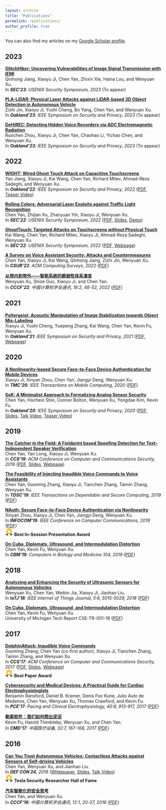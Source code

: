 ```yaml
---
layout: archive
title: "Publications"
permalink: /publications/
author_profile: true
---
```


You can also find my articles on my [Google Scholar profile](https://scholar.google.com/citations?user=qhaLpw8AAAAJ&hl=en&oi=sra).


## 2023

[**GlitchHiker: Uncovering Vulnerabilities of Image Signal Transmission with IEMI**]()  
Qinhong Jiang, Xiaoyu Ji, Chen Yan, Zhixin Xie, Haina Lou, and Wenyuan Xu.  
In *__SEC'23__: USENIX Security Symposium, 2023* (To appear)  

[**PLA-LiDAR: Physical Laser Attacks against LiDAR-based 3D Object Detection in Autonomous Vehicle**]()  
Zizhi Jin, Xiaoyu Ji, Yushi Cheng, Bo Yang, Chen Yan, and Wenyuan Xu.  
In *__Oakland'23__: IEEE Symposium on Security and Privacy, 2023* (To appear)

[**DeHiREC: Detecting Hidden Voice Recorders via ADC Electromagnetic Radiation**]()  
Ruochen Zhou, Xiaoyu Ji, Chen Yan, Chaohao Li, Yichao Chen, and Wenyuan Xu.  
In *__Oakland'23__: IEEE Symposium on Security and Privacy, 2023* (To appear)  


## 2022

[**WIGHT: Wired Ghost Touch Attack on Capacitive Touchscreens**](https://www.computer.org/csdl/proceedings-article/sp/2022/131600b537/1CIO7Ic5kR2)  
Yan Jiang, Xiaoyu Ji, Kai Wang, Chen Yan, Richard Mitev, Ahmad-Reza Sadeghi, and Wenyuan Xu.  
In ***Oakland'22**: IEEE Symposium on Security and Privacy, 2022* ([PDF](/files/articles/22Oakland-WIGHT.pdf), [Teaser Video](https://www.youtube.com/watch?v=cH51yFJe4NE))

[**Rolling Colors: Adversarial Laser Exploits against Traffic Light Recognition**](https://www.usenix.org/conference/usenixsecurity22/presentation/yan)  
Chen Yan, Zhijian Xu, Zhanyuan Yin, Xiaoyu Ji, Wenyuan Xu.  
In ***SEC'22**: USENIX Security Symposium, 2022* ([PDF](/files/articles/22SEC-RollingColors.pdf), [Slides](/files/slides/22SEC-RollingColors-slides.pdf), [Demo](https://sites.google.com/view/rollingcolors))

[**GhostTouch: Targeted Attacks on Touchscreens without Physical Touch**](https://www.usenix.org/conference/usenixsecurity22/presentation/wang-kai)  
Kai Wang, Chen Yan, Richard Mitev, Xiaoyu Ji, Ahmad-Reza Sadeghi, Wenyuan Xu.  
In ***SEC'22**: USENIX Security Symposium, 2022* ([PDF](/files/articles/22SEC-GhostTouch.pdf), [Webpage](https://github.com/USSLab/GhostTouch))

[**A Survey on Voice Assistant Security: Attacks and Countermeasures**](https://dl.acm.org/doi/abs/10.1145/3527153)  
Chen Yan, Xiaoyu Ji, Kai Wang, Qinhong Jiang, Zizhi Jin, Wenyuan Xu.  
In ***CSUR'22**: ACM Computing Surveys, 2022* ([PDF](/files/articles/22CSUR-Survey.pdf))

[**从带内到带外——智能系统的脆弱性体系演变**](https://dl.ccf.org.cn/article/articleDetail.html?type=xhtx_thesis&_ack=1&id=5832307321538560)   
Wenyuan Xu, Shize Guo, Xiaoyu Ji, and Chen Yan.  
In ***CCCF'22**: 中国计算机学会通讯, 18:2, 46-52, 2022* ([PDF](/files/articles/22CCCF-out-of-band.pdf))


## 2021

[**Poltergeist: Acoustic Manipulation of Image Stabilization towards Object Mis-Labeling**](https://www.computer.org/csdl/proceedings-article/sp/2021/893400b573/1t0x9rMmOze)  
Xiaoyu Ji, Yushi Cheng, Yuepeng Zhang, Kai Wang, Chen Yan, Kevin Fu, Wenyuan Xu.   
In ***Oakland'21**: IEEE Symposium on Security and Privacy, 2021* ([PDF](/files/articles/21Oakland-Poltergeist.pdf), [Webpage](https://github.com/USSLab/PoltergeistAttack))


## 2020

[**A Nonlinearity-based Secure Face-to-Face Device Authentication for Mobile Devices**](https://ieeexplore.ieee.org/document/9200789)  
Xiaoyu Ji, Xinyan Zhou, Chen Yan, Jiangyi Deng, Wenyuan Xu.   
In ***TMC'20**: IEEE Transactions on Mobile Computing, 2020* ([PDF](/files/articles/20TMC-Nonlinearity.pdf))

[**SoK: A Minimalist Approach to Formalizing Analog Sensor Security**](https://ieeexplore.ieee.org/document/9152711)   
Chen Yan, Hocheol Shin, Connor Bolton, Wenyuan Xu, Yongdae Kim, Kevin Fu.   
In ***Oakland'20**: IEEE Symposium on Security and Privacy, 2020* ([PDF](/files/articles/20Oakland-SoK.pdf), [Slides](/files/slides/20Oakland-SoK-slides.pdf), [Talk Video](https://www.youtube.com/watch?v=LSw4OfFQQuo), [Teaser Video](https://www.youtube.com/watch?v=eZh1Y3apkeg))

## 2019

[**The Catcher in the Field: A Fieldprint based Spoofing Detection for Text-Independent Speaker Verification**](https://dl.acm.org/doi/10.1145/3319535.3354248)  
Chen Yan, Yan Long, Xiaoyu Ji, Wenyuan Xu.   
In ***CCS'19**: ACM Conference on Computer and Communications Security, 2019* ([PDF](/files/articles/19CCS-Cafield.pdf), [Slides](/files/slides/19CCS-Cafield-slides.pdf), [Webpage](https://github.com/USSLab/CaField))

[**The Feasibility of Injecting Inaudible Voice Commands to Voice Assistants**](https://ieeexplore.ieee.org/document/8669818)  
Chen Yan, Guoming Zhang, Xiaoyu Ji, Tianchen Zhang, Taimin Zhang, Wenyuan Xu.   
In ***TDSC'19**: IEEE Transactions on Dependable and Secure Computing, 2019* ([PDF](/files/articles/19TDSC-DolphinAttack.pdf))

[**NAuth: Secure Face-to-Face Device Authentication via Nonlinearity**](https://ieeexplore.ieee.org/abstract/document/8737572/)  
Xinyan Zhou, Xiaoyu Ji, Chen Yan, Jiangyi Deng, Wenyuan Xu.  
In *__INFOCOM'19__: IEEE Conference on Computer Communications, 2019* ([PDF](/files/articles/19INFOCOM-NAuth.pdf))   
<img src="/images/award1.png" width="25"> **Best In-Session Presentation Award**

[**On Cuba, Diplomats, Ultrasound, and Intermodulation Distortion**](https://www.sciencedirect.com/science/article/pii/S0010482518303743)  
Chen Yan, Kevin Fu, Wenyuan Xu.   
In ***CBM'19**: Computers in Biology and Medicine 104, 2019* ([PDF](/files/articles/19CBM-Cuba.pdf))

## 2018

[**Analyzing and Enhancing the Security of Ultrasonic Sensors for Autonomous Vehicles**](https://ieeexplore.ieee.org/document/8451864)   
Wenyuan Xu, Chen Yan, Weibin Jia, Xiaoyu Ji, Jiaohao Liu.  
In ***IoTJ'18**: IEEE Internet of Things Journal, 5:6, 5015-5029, 2018* ([PDF](/files/articles/18IoTJ-Ultrasonic.pdf))   

[**On Cuba, Diplomats, Ultrasound, and Intermodulation Distortion**]()    
Chen Yan, Kevin Fu, Wenyuan Xu.     
University of Michigan Tech Report CSE-TR-001-18 ([PDF](https://spqrlab1.github.io/papers/YanFuXu-Cuba-CSE-TR-001-18.pdf))

## 2017

[**DolphinAttack: Inaudible Voice Commands**](https://dl.acm.org/doi/10.1145/3133956.3134052)   
Guoming Zhang, Chen Yan (co-first author), Xiaoyu Ji, Tianchen Zhang, Taimin Zhang, and Wenyuan Xu.  
In *__CCS'17__: ACM Conference on Computer and Communications Security, 2017* ([PDF](/files/articles/17CCS-DolphinAttack.pdf), [Slides](/files/slides/17CCS-DolphinAttack-slides.pdf), [Webpage](https://github.com/USSLab/DolphinAttack))   
<img src="/images/award1.png" width="25"> **Best Paper Award**

[**Cybersecurity and Medical Devices: A Practical Guide for Cardiac Electrophysiologists**](https://onlinelibrary.wiley.com/doi/10.1111/pace.13102)  
Benjamin Ransford, Daniel B. Kramer, Denis Foo Kune, Julio Auto de Medeiros, Chen Yan, Wenyuan Xu, Thomas Crawford, and Kevin Fu.   
In ***PCE'17**: Pacing and Clinical Electrophysiology, 40:8, 913-917, 2017* ([PDF](/files/articles/17PCE-medical.pdf))  

[**勒索软件：我们如何爬出泥沼**](https://www.cnki.com.cn/Article/CJFDTotal-YLSX201707051.htm)  
Kevin Fu, Harold Thimbleby, Wenyuan Xu, and Chen Yan.   
In ***CMD'17**: 中国医疗设备, 32:7, 167-168, 2017* ([PDF](/files/articles/17CMD-ransomware.pdf))  

## 2016

[**Can You Trust Autonomous Vehicles: Contactless Attacks against Sensors of Self-driving Vehicles**](https://defcon.org/html/defcon-24/dc-24-index.html)  
Chen Yan, Wenyuan Xu, and Jianhao Liu.   
In *__DEF CON 24__, 2016* ([Whitepaper](/files/articles/16DEFCON-Sensor.pdf), [Slides](/files/slides/16DEFCON-sensor-slides.pdf), [Talk Video](https://www.youtube.com/watch?v=orWqKWvIW_0))  
<img src="/images/award1.png" width="25"> **Tesla Security Researcher Hall of Fame**

[**汽车智能化的安全思考**](https://d.wanfangdata.com.cn/periodical/zgjsjxhtx201601005)   
Chen Yan, and Wenyuan Xu.   
In ***CCCF'16**: 中国计算机学会通讯, 12:1, 20-27, 2016* ([PDF](/files/articles/16CCCF-vehicle.pdf))


 